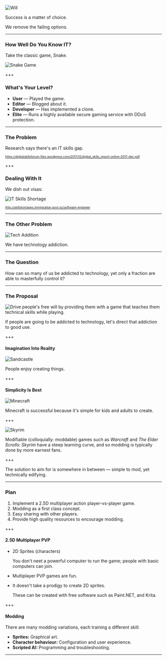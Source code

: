![Will](assets/images/logo_will_s.png)

Success is a matter of choice.

We remove the failing options.

---

### How Well Do You Know IT?

Take the classic game, Snake.

![Snake Game](assets/images/snake.png)

+++

### What's Your Level?

* **User** &mdash; Played the game.
* **Editor** &mdash; Blogged about it.
* **Developer** &mdash; Has implemented a clone.
* **Elite** &mdash; Runs a highly available secure gaming service with DDoS protection.

---

### The Problem

Research says there's an IT skills gap.

<small><small>https://digitalskillsforum.files.wordpress.com/2017/12/digital_skills_report-online-2017-dec.pdf</small></small>

+++

### Dealing With It

We dish out visas:

![IT Skills Shortage](assets/images/skills_shortage.png)

<small><small>http://skillshortages.immigration.govt.nz/software-engineer</small></small>

---

### The Other Problem

![Tech Addition](assets/images/tech_addiction.png)

We have technology addiction.

---

### The Question

How can so many of us be addicted to technology, yet only a fraction are able to masterfully control it?

---

### The Proposal

![Drive people's free will by providing them with a game that teaches them technical skills while playing.](assets/images/proposal.png)

If people are going to be addicted to technology, let's direct that addiction to good use.

+++

#### Imagination Into Reality

![Sandcastle](assets/images/into_reality.png)

People enjoy creating things.

+++

#### Simplicity Is Best

![Minecraft](assets/images/minecraft.jpeg)

Minecraft is successful because it's simple for kids and adults to create.

+++

![Skyrim](assets/images/skyrim.png)

Modifiable (colloquially: moddable) games such as *Warcraft* and *The Elder Scrolls: Skyrim* have a steep learning curve, and so modding is typically done by more earnest fans.

+++

The solution to aim for is somewhere in between &mdash; simple to mod, yet technically edifying.

---

### Plan

1. Implement a 2.5D multiplayer action player-vs-player game.
2. Modding as a first class concept.
3. Easy sharing with other players.
4. Provide high quality resources to encourage modding.

+++

#### 2.5D Multiplayer PVP

* 2D Sprites (characters)

    You don't neet a powerful computer to run the game; people with basic computers can join.

* Multiplayer PVP games are fun.
* It doesn't take a prodigy to create 2D sprites.

    These can be created with free software such as Paint.NET, and Krita.

+++

#### Modding

There are many modding variations, each training a different skill:

* **Sprites:** Graphical art.
* **Character behaviour:** Configuration and user experience.
* **Scripted AI:** Programming and troubleshooting.

---


